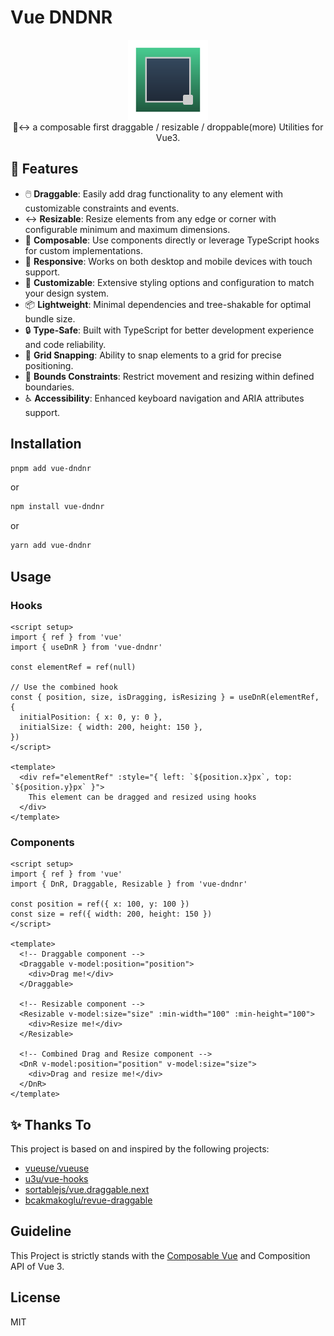 # Vue DNDNR

<p align="center">
  <img src="./docs/public/favicon.svg" alt="Vue DNDNR Logo" width="128" height="128" />
  <br />
  👋↔️ a composable first draggable / resizable / droppable(more) Utilities for Vue3.
</p>

## 🚀 Features

- 🖱️ **Draggable**: Easily add drag functionality to any element with customizable constraints and events.
- ↔️ **Resizable**: Resize elements from any edge or corner with configurable minimum and maximum dimensions.
- 🧩 **Composable**: Use components directly or leverage TypeScript hooks for custom implementations.
- 📱 **Responsive**: Works on both desktop and mobile devices with touch support.
- 🔧 **Customizable**: Extensive styling options and configuration to match your design system.
- 📦 **Lightweight**: Minimal dependencies and tree-shakable for optimal bundle size.
- 🔒 **Type-Safe**: Built with TypeScript for better development experience and code reliability.
- 🎯 **Grid Snapping**: Ability to snap elements to a grid for precise positioning.
- 📏 **Bounds Constraints**: Restrict movement and resizing within defined boundaries.
- ♿ **Accessibility**: Enhanced keyboard navigation and ARIA attributes support.

## Installation

```sh
pnpm add vue-dndnr
```

or

```sh
npm install vue-dndnr
```

or

```sh
yarn add vue-dndnr
```

## Usage

### Hooks

```vue
<script setup>
import { ref } from 'vue'
import { useDnR } from 'vue-dndnr'

const elementRef = ref(null)

// Use the combined hook
const { position, size, isDragging, isResizing } = useDnR(elementRef, {
  initialPosition: { x: 0, y: 0 },
  initialSize: { width: 200, height: 150 },
})
</script>

<template>
  <div ref="elementRef" :style="{ left: `${position.x}px`, top: `${position.y}px` }">
    This element can be dragged and resized using hooks
  </div>
</template>
```

### Components

```vue
<script setup>
import { ref } from 'vue'
import { DnR, Draggable, Resizable } from 'vue-dndnr'

const position = ref({ x: 100, y: 100 })
const size = ref({ width: 200, height: 150 })
</script>

<template>
  <!-- Draggable component -->
  <Draggable v-model:position="position">
    <div>Drag me!</div>
  </Draggable>

  <!-- Resizable component -->
  <Resizable v-model:size="size" :min-width="100" :min-height="100">
    <div>Resize me!</div>
  </Resizable>

  <!-- Combined Drag and Resize component -->
  <DnR v-model:position="position" v-model:size="size">
    <div>Drag and resize me!</div>
  </DnR>
</template>
```

## ✨ Thanks To

This project is based on and inspired by the following projects:

- [vueuse/vueuse](https://github.com/vueuse/vueuse)
- [u3u/vue-hooks](https://github.com/u3u/vue-hooks)
- [sortablejs/vue.draggable.next](https://github.com/SortableJS/vue.draggable.next)
- [bcakmakoglu/revue-draggable](https://github.com/bcakmakoglu/revue-draggable)

## Guideline

This Project is strictly stands with the [Composable Vue](https://antfu.me/posts/composable-vue-vueday-2021) and Composition API of Vue 3.

## License

MIT
